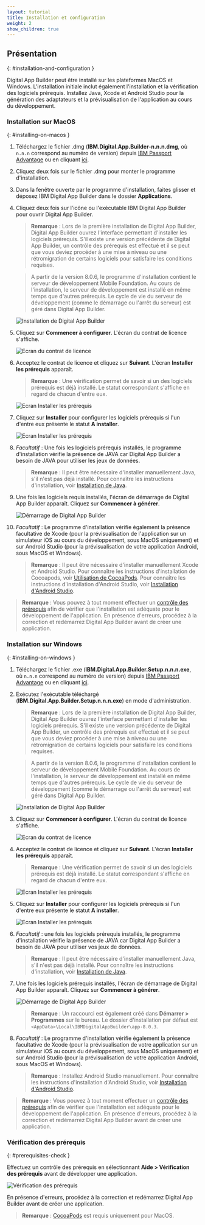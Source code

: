 ```yaml
---
layout: tutorial
title: Installation et configuration
weight: 2
show_children: true
---
```

<!-- NLS_CHARSET=UTF-8 -->
## Présentation
{: #installation-and-configuration }

Digital App Builder peut être installé sur les plateformes MacOS et Windows. L'installation initiale inclut également l'installation et la vérification des logiciels prérequis. Installez Java, Xcode et Android Studio pour la génération des adaptateurs et la prévisualisation de l'application au cours du développement.

### Installation sur MacOS
{: #installing-on-macos }

1. Téléchargez le fichier .dmg (**IBM.Digital.App.Builder-n.n.n.dmg**, où `n.n.n` correspond au numéro de version) depuis [IBM Passport Advantage](https://www.ibm.com/software/passportadvantage/) ou en cliquant [ici](https://github.com/MobileFirst-Platform-Developer-Center/Digital-App-Builder/releases).
2. Cliquez deux fois sur le fichier .dmg pour monter le programme d'installation.
3. Dans la fenêtre ouverte par le programme d'installation, faites glisser et déposez IBM Digital App Builder dans le dossier **Applications**.
4. Cliquez deux fois sur l'icône ou l'exécutable IBM Digital App Builder pour ouvrir Digital App Builder.
    >**Remarque** : Lors de la première installation de Digital App Builder, Digital App Builder ouvrez l'interface permettant d'installer les logiciels prérequis. S'il existe une version précédente de Digital App Builder, un contrôle des prérequis est effectué et il se peut que vous deviez procéder à une mise à niveau ou une rétromigration de certains logiciels pour satisfaire les conditions requises.
    
    >A partir de la version 8.0.6, le programme d'installation contient le serveur de développement Mobile Foundation. Au cours de l'installation, le serveur de développement est installé en même temps que d'autres prérequis. Le cycle de vie du serveur de développement (comme le démarrage ou l'arrêt du serveur) est géré dans Digital App Builder.
    
    ![Installation de Digital App Builder](dab-install-startup.png)

5. Cliquez sur **Commencer à configurer**. L'écran du contrat de licence s'affiche.

    ![Ecran du contrat de licence](dab-install-license.png)

6. Acceptez le contrat de licence et cliquez sur **Suivant**. L'écran **Installer les prérequis** apparaît.
    >**Remarque** : Une vérification permet de savoir si un des logiciels prérequis est déjà installé. Le statut correspondant s'affiche en regard de chacun d'entre eux.

    ![Ecran Installer les prérequis](dab-install-prereq.png)

7. Cliquez sur **Installer** pour configurer les logiciels prérequis si l'un d'entre eux présente le statut **A installer**.

    ![Ecran Installer les prérequis](dab-install-prereq-tobeinstalled.png)

8. *Facultatif* : Une fois les logiciels prérequis installés, le programme d'installation vérifie la présence de JAVA  car Digital App Builder a besoin de JAVA pour utiliser les jeux de données. 
    >**Remarque** : Il peut être nécessaire d'installer manuellement Java, s'il n'est pas déjà installé. Pour connaître les instructions d'installation, voir [Installation de Java](https://www.java.com/en/download/help/download_options.xml).

9. Une fois les logiciels requis installés, l'écran de démarrage de Digital App Builder apparaît. Cliquez sur **Commencer à générer**.

    ![Démarrage de Digital App Builder](dab-install-startup-screen.png)

10. *Facultatif* : Le programme d'installation vérifie également la présence facultative de Xcode (pour la prévisualisation de l'application sur un simulateur iOS au cours du développement, sous MacOS uniquement) et sur Android Studio (pour la prévisualisation de votre application Android, sous MacOS et Windows).
    >**Remarque** : Il peut être nécessaire d'installer manuellement Xcode et Android Studio. Pour connaître les instructions d'installation de Cocoapods, voir [Utilisation de CocoaPods](https://guides.cocoapods.org/using/using-cocoapods). Pour connaître les instructions d'installation d'Android Studio, voir [Installation d'Android Studio](https://developer.android.com/studio/). 

>**Remarque** : Vous pouvez à tout moment effectuer un [contrôle des prérequis](#prerequisites-check) afin de vérifier que l'installation est adéquate pour le développement de l'application. En présence d'erreurs, procédez à la correction et redémarrez Digital App Builder avant de créer une application.

### Installation sur Windows
{: #installing-on-windows }

1. Téléchargez le fichier .exe (**IBM.Digital.App.Builder.Setup.n.n.n.exe**, où `n.n.n` correspond au numéro de version) depuis [IBM Passport Advantage](https://www.ibm.com/software/passportadvantage/) ou en cliquant [ici](https://github.com/MobileFirst-Platform-Developer-Center/Digital-App-Builder/releases).
2. Exécutez l'exécutable téléchargé (**IBM.Digital.App.Builder.Setup.n.n.n.exe**) en mode d'administration.
    >**Remarque** : Lors de la première installation de Digital App Builder, Digital App Builder ouvrez l'interface permettant d'installer les logiciels prérequis. S'il existe une version précédente de Digital App Builder, un contrôle des prérequis est effectué et il se peut que vous deviez procéder à une mise à niveau ou une rétromigration de certains logiciels pour satisfaire les conditions requises.
    
    >A partir de la version 8.0.6, le programme d'installation contient le serveur de développement Mobile Foundation. Au cours de l'installation, le serveur de développement est installé en même temps que d'autres prérequis. Le cycle de vie du serveur de développement (comme le démarrage ou l'arrêt du serveur) est géré dans Digital App Builder.

    ![Installation de Digital App Builder](dab-install-startup.png)

3. Cliquez sur **Commencer à configurer**. L'écran du contrat de licence s'affiche.

    ![Ecran du contrat de licence](dab-install-license.png)

4. Acceptez le contrat de licence et cliquez sur **Suivant**. L'écran **Installer les prérequis** apparaît.
    >**Remarque** : Une vérification permet de savoir si un des logiciels prérequis est déjà installé. Le statut correspondant s'affiche en regard de chacun d'entre eux.

    ![Ecran Installer les prérequis](dab-install-prereq.png)

5. Cliquez sur **Installer** pour configurer les logiciels prérequis si l'un d'entre eux présente le statut **A installer**.

    ![Ecran Installer les prérequis](dab-install-prereq-tobeinstalled.png)

6. *Facultatif* : une fois les logiciels prérequis installés, le programme d'installation vérifie la présence de JAVA  car Digital App Builder a besoin de JAVA pour utiliser vos jeux de données. 
    >**Remarque** : Il peut être nécessaire d'installer manuellement Java, s'il n'est pas déjà installé. Pour connaître les instructions d'installation, voir [Installation de Java](https://www.java.com/en/download/help/download_options.xml).

7. Une fois les logiciels prérequis installés, l'écran de démarrage de Digital App Builder apparaît. Cliquez sur **Commencer à générer**.

    ![Démarrage de Digital App Builder](dab-install-startup-screen.png)

    >**Remarque** : Un raccourci est également créé dans **Démarrer > Programmes** sur le bureau. Le dossier d'installation par défaut est `<AppData>\Local\IBMDigitalAppBuilder\app-8.0.3`.

8. *Facultatif* : Le programme d'installation vérifie également la présence facultative de Xcode (pour la prévisualisation de votre application sur un simulateur iOS au cours du développement, sous MacOS uniquement) et sur Android Studio (pour la prévisualisation de votre application Android, sous MacOS et Windows).
    >**Remarque** : Installez Android Studio manuellement. Pour connaître les instructions d'installation d'Android Studio, voir [Installation d'Android Studio](https://developer.android.com/studio/). 

>**Remarque** : Vous pouvez à tout moment effectuer un [contrôle des prérequis](#prerequisites-check) afin de vérifier que l'installation est adéquate pour le développement de l'application. En présence d'erreurs, procédez à la correction et redémarrez Digital App Builder avant de créer une application.

### Vérification des prérequis
{: #prerequisites-check }

Effectuez un contrôle des prérequis en sélectionnant **Aide > Vérification des prérequis** avant de développer une application.

![Vérification des prérequis](dab-prerequsites-check.png)

En présence d'erreurs, procédez à la correction et redémarrez Digital App Builder avant de créer une application.

>**Remarque** : [CocoaPods](https://guides.cocoapods.org/using/using-cocoapods) est requis uniquement pour MacOS.
